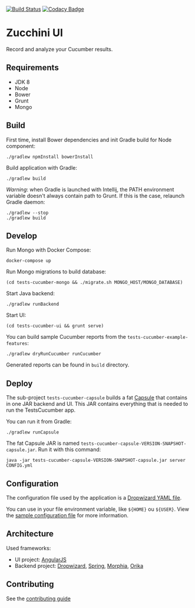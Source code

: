 [![Build Status](https://travis-ci.org/pgentile/tests-cucumber.svg?branch=master)](https://travis-ci.org/pgentile/tests-cucumber)
[![Codacy Badge](https://api.codacy.com/project/badge/grade/666c1c5ba97d4ab0893ed2573fd1e428)](https://www.codacy.com/app/pierre-gentile-perso/tests-cucumber)

Zucchini UI
===========

Record and analyze your Cucumber results.


Requirements
------------

* JDK 8
* Node
* Bower
* Grunt
* Mongo


Build
-----

First time, install Bower dependencies and init Gradle build for Node component:

```
./gradlew npmInstall bowerInstall
```

Build application with Gradle:

```
./gradlew build
```

_Warning_: when Gradle is launched with Intellij, the PATH environment variable doesn't
always contain path to Grunt. If this is the case, relaunch Gradle daemon:

```
./gradlew --stop
./gradlew build
```


Develop
-------

Run Mongo with Docker Compose:

```
docker-compose up
```

Run Mongo migrations to build database:

```
(cd tests-cucumber-mongo && ./migrate.sh MONGO_HOST/MONGO_DATABASE)
```

Start Java backend:

```
./gradlew runBackend
```

Start UI:

```
(cd tests-cucumber-ui && grunt serve)
```

You can build sample Cucumber reports from the `tests-cucumber-example-features`:

```
./gradlew dryRunCucumber runCucumber
```

Generated reports can be found in `build` directory.


Deploy
------

The sub-project `tests-cucumber-capsule` builds a fat [Capsule](http://www.capsule.io) that contains in one JAR
backend and UI. This JAR contains everything that is needed to run the TestsCucumber app.

You can run it from Gradle:

```
./gradlew runCapsule
```

The fat Capsule JAR is named `tests-cucumber-capsule-VERSION-SNAPSHOT-capsule.jar`. Run it with this command:

```
java -jar tests-cucumber-capsule-VERSION-SNAPSHOT-capsule.jar server CONFIG.yml
```


Configuration
-------------

The configuration file used by the application is a [Dropwizard YAML file](http://www.dropwizard.io/0.9.2/docs/manual/configuration.html).

You can use in your file environment variable, like `${HOME}` ou `${USER}`. View the [sample configuration file](server-config.yml) for more information.


Architecture
------------

Used frameworks:

* UI project: [AngularJS](https://angularjs.org)
* Backend project: [Dropwizard](http://dropwizard.io),
  [Spring](http://spring.io), [Morphia](http://mongodb.github.io/morphia/),
  [Orika](http://orika-mapper.github.io/orika-docs)


Contributing
------------

See the [contributing guide](CONTRIBUTING.md)
